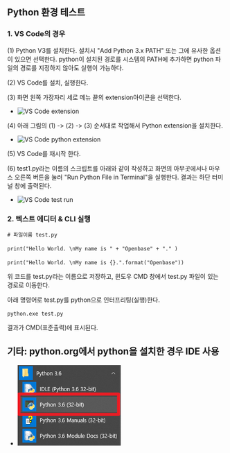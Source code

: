 ## Python 환경 테스트

### 1. VS Code의 경우

(1) Python V3를 설치한다. 설치시 "Add Python 3.x PATH" 또는 그에 유사한 옵션이 있으면 선택한다. python이 설치된 경로를 시스템의 PATH에 추가하면 python 파일의 경로를 지정하지 않아도 실행이 가능하다.

(2) VS Code를 설치, 실행한다.

(3) 화면 왼쪽 가장자리 세로 메뉴 끝의 extension아이콘을 선택한다. 

* ![VS Code extension](https://secuwave.github.io/pylearn/01/files/vscode_extension.png)

(4) 아래 그림의 (1) -> (2) -> (3) 순서대로 작업해서 Python extension을 설치한다.

* ![VS Code python extension](https://secuwave.github.io/pylearn/01/files/vscode_python_extension_install.png)

(5) VS Code를 재시작 한다.

(6) test1.py라는 이름의 스크립트를 아래와 같이 작성하고 화면의 아무곳에서나 마우스 오른쪽 버튼을 눌러 "Run Python File in Terminal"을 실행한다. 결과는 하단 터미널 창에 출력된다.
* ![VS Code test run](https://secuwave.github.io/secure3/learn_script/02/vscode_python_testrune.png)

### 2. 텍스트 에디터 & CLI 실행

```
# 파일이름 test.py

print("Hello World. \nMy name is " + "Openbase" + "." )

print("Hello World. \nMy name is {}.".format("Openbase"))

```

위 코드를 test.py라는 이름으로 저장하고, 윈도우 CMD 창에서 test.py 파일이 있는 경로로 이동한다.

아래 명령어로 test.py를 python으로 인터프리팅(실행)한다.

```
python.exe test.py
```

결과가 CMD(표준출력)에 표시된다.


## 기타: python.org에서 python을 설치한 경우 IDE 사용

* ![python.org IDE](./pythonorg_ide.png)

